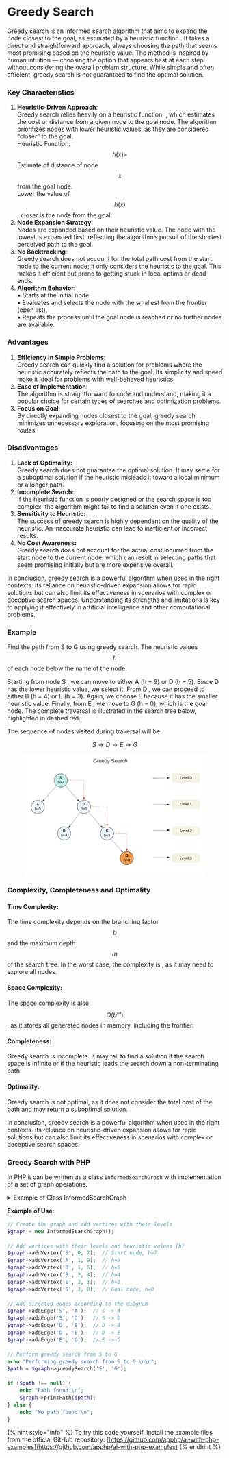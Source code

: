 # Greedy Search

Greedy search is an informed search algorithm that aims to expand the node closest to the goal, as estimated by a heuristic function . It takes a direct and straightforward approach, always choosing the path that seems most promising based on the heuristic value. The method is inspired by human intuition — choosing the option that appears best at each step without considering the overall problem structure. While simple and often efficient, greedy search is not guaranteed to find the optimal solution.

### Key Characteristics

1. **Heuristic-Driven Approach**:\
   Greedy search relies heavily on a heuristic function, , which estimates the cost or distance from a given node to the goal node. The algorithm prioritizes nodes with lower heuristic values, as they are considered “closer” to the goal.\
   Heuristic Function: $$h(x) =$$ Estimate of distance of node $$x$$ from the goal node.\
   Lower the value of $$h(x)$$, closer is the node from the goal.
2. **Node Expansion Strategy**:\
   Nodes are expanded based on their heuristic value. The node with the lowest is expanded first, reflecting the algorithm’s pursuit of the shortest perceived path to the goal.
3. **No Backtracking**:\
   Greedy search does not account for the total path cost from the start node to the current node; it only considers the heuristic to the goal. This makes it efficient but prone to getting stuck in local optima or dead ends.
4. **Algorithm Behavior**:\
   •  Starts at the initial node.\
   •  Evaluates and selects the node with the smallest from the frontier (open list).\
   • Repeats the process until the goal node is reached or no further nodes are available.

### Advantages

1. **Efficiency in Simple Problems**:\
   Greedy search can quickly find a solution for problems where the heuristic accurately reflects the path to the goal. Its simplicity and speed make it ideal for problems with well-behaved heuristics.
2. **Ease of Implementation**:\
   The algorithm is straightforward to code and understand, making it a popular choice for certain types of searches and optimization problems.
3. **Focus on Goal**:\
   By directly expanding nodes closest to the goal, greedy search minimizes unnecessary exploration, focusing on the most promising routes.

### Disadvantages

1. **Lack of Optimality:**\
   Greedy search does not guarantee the optimal solution. It may settle for a suboptimal solution if the heuristic misleads it toward a local minimum or a longer path.
2. **Incomplete Search:**\
   If the heuristic function is poorly designed or the search space is too complex, the algorithm might fail to find a solution even if one exists.
3. **Sensitivity to Heuristic:**\
   The success of greedy search is highly dependent on the quality of the heuristic. An inaccurate heuristic can lead to inefficient or incorrect results.
4. **No Cost Awareness:**\
   Greedy search does not account for the actual cost incurred from the start node to the current node, which can result in selecting paths that seem promising initially but are more expensive overall.

In conclusion, greedy search is a powerful algorithm when used in the right contexts. Its reliance on heuristic-driven expansion allows for rapid solutions but can also limit its effectiveness in scenarios with complex or deceptive search spaces. Understanding its strengths and limitations is key to applying it effectively in artificial intelligence and other computational problems.

### **Example**

Find the path from S to G using greedy search. The heuristic values $$h$$ of each node below the name of the node.

Starting from node S , we can move to either A (h = 9) or D (h = 5). Since D has the lower heuristic value, we select it. From D , we can proceed to either B (h = 4) or E (h = 3). Again, we choose E because it has the smaller heuristic value. Finally, from E , we move to G (h = 0), which is the goal node. The complete traversal is illustrated in the search tree below, highlighted in dashed red.

The sequence of nodes visited during traversal will be:&#x20;

$$S→D→E→G$$

<div align="left"><figure><img src="../../../../.gitbook/assets/image (37).png" alt="" width="563"><figcaption></figcaption></figure></div>

### Complexity, **Completeness** and Optimality

#### Time Complexity:

The time complexity depends on the branching factor $$b$$ and the maximum depth $$m$$ of the search tree. In the worst case, the complexity is , as it may need to explore all nodes.

#### Space Complexity:

The space complexity is also $$O(b^m)$$, as it stores all generated nodes in memory, including the frontier.

#### Completeness:

Greedy search is incomplete. It may fail to find a solution if the search space is infinite or if the heuristic leads the search down a non-terminating path.

#### Optimality:

Greedy search is not optimal, as it does not consider the total cost of the path and may return a suboptimal solution.

In conclusion, greedy search is a powerful algorithm when used in the right contexts. Its reliance on heuristic-driven expansion allows for rapid solutions but can also limit its effectiveness in scenarios with complex or deceptive search spaces.

### Greedy Search with PHP

In PHP  it can be written as a class `InformedSearchGraph` with implementation of a set of graph operations.

<details>

<summary>Example of Class InformedSearchGraph</summary>

```php
class InformedSearchGraph {
    private array $adjacencyList;
    private array $levels;
    private array $heuristics;

    public function __construct() {
        $this->adjacencyList = [];
        $this->levels = [];
        $this->heuristics = [];
    }

    public function addVertex(string $vertex, int $level = -1, float $heuristic = 0.0): void {
        if (!isset($this->adjacencyList[$vertex])) {
            $this->adjacencyList[$vertex] = [];
            $this->levels[$vertex] = $level;
            $this->heuristics[$vertex] = $heuristic;
        }
    }

    public function addEdge(string $from, string $to): void {
        if (!isset($this->adjacencyList[$from]) || !isset($this->adjacencyList[$to])) {
            throw new InvalidArgumentException("Both vertices must exist in the graph.");
        }

        if (!in_array($to, $this->adjacencyList[$from])) {
            $this->adjacencyList[$from][] = $to;
        }
    }

    public function printPath(array $path): void {
        foreach ($path as $node) {
            echo sprintf("Node: %s (Level %d, h=%d)\n",
                $node['vertex'],
                $node['level'],
                $node['heuristic']
            );
        }
    }

    public function printGraph(): void {
        foreach ($this->adjacencyList as $vertex => $neighbors) {
            echo sprintf("%s (Level %d, h=%d) -> %s\n",
                $vertex,
                $this->levels[$vertex],
                $this->heuristics[$vertex],
                implode(', ', $neighbors)
            );
        }
    }

    public function greedySearch(string $start, string $goal): ?array {
        if (!isset($this->adjacencyList[$start]) || !isset($this->adjacencyList[$goal])) {
            throw new InvalidArgumentException("Both start and goal vertices must exist in the graph.");
        }

        $path = [];
        $currentVertex = $start;

        // Keep going until we reach the goal
        while ($currentVertex !== $goal) {
            // Add current vertex to path
            $path[] = [
                'vertex' => $currentVertex,
                'level' => $this->levels[$currentVertex],
                'heuristic' => $this->heuristics[$currentVertex]
            ];

            // Get all neighbors of current vertex
            $neighbors = $this->adjacencyList[$currentVertex];

            if (empty($neighbors)) {
                return null; // Dead end
            }

            // Find neighbor with lowest heuristic value
            $bestNeighbor = null;
            $bestHeuristic = PHP_FLOAT_MAX;

            foreach ($neighbors as $neighbor) {
                $h = $this->heuristics[$neighbor];
                if ($h < $bestHeuristic) {
                    $bestHeuristic = $h;
                    $bestNeighbor = $neighbor;
                }
            }

            // If we can't find a better neighbor, we're stuck
            if ($bestNeighbor === null) {
                return null;
            }

            // Move to the best neighbor
            $currentVertex = $bestNeighbor;
        }

        // Add the goal vertex to complete the path
        $path[] = [
            'vertex' => $goal,
            'level' => $this->levels[$goal],
            'heuristic' => $this->heuristics[$goal]
        ];

        return $path;
    }
}
```

</details>

**Example of Use:**

```php
// Create the graph and add vertices with their levels
$graph = new InformedSearchGraph();

// Add vertices with their levels and heuristic values (h)
$graph->addVertex('S', 0, 7);  // Start node, h=7
$graph->addVertex('A', 1, 9);  // h=9
$graph->addVertex('D', 1, 5);  // h=5
$graph->addVertex('B', 2, 4);  // h=4
$graph->addVertex('E', 2, 3);  // h=3
$graph->addVertex('G', 3, 0);  // Goal node, h=0

// Add directed edges according to the diagram
$graph->addEdge('S', 'A');  // S -> A
$graph->addEdge('S', 'D');  // S -> D
$graph->addEdge('D', 'B');  // D -> B
$graph->addEdge('D', 'E');  // D -> E
$graph->addEdge('E', 'G');  // E -> G

// Perform greedy search from S to G
echo "Performing greedy search from S to G:\n\n";
$path = $graph->greedySearch('S', 'G');

if ($path !== null) {
    echo "Path found:\n";
    $graph->printPath($path);
} else {
    echo "No path found!\n";
}
```

{% hint style="info" %}
To try this code yourself, install the example files from the official GitHub repository: [https://github.com/apphp/ai-with-php-examples](https://github.com/apphp/ai-with-php-examples)
{% endhint %}
